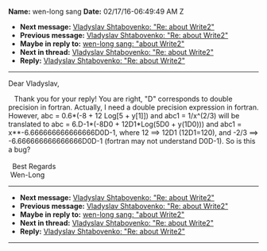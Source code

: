 **Name:** wen-long sang
**Date:** 02/17/16-06:49:49 AM Z

  - **Next message:** [Vladyslav Shtabovenko: "Re: about
    Write2"](1026.html)
  - **Previous message:** [Vladyslav Shtabovenko: "Re: about
    Write2"](1024.html)
  - **Maybe in reply to:** [wen-long sang: "about Write2"](1022.html)
  - **Next in thread:** [Vladyslav Shtabovenko: "Re: about
    Write2"](1026.html)
  - **Reply:** [Vladyslav Shtabovenko: "Re: about Write2"](1026.html)

-----

Dear Vladyslav,  

   Thank you for your reply\! You are right, "D" corresponds to double
precision in fortran. Actually, I need a double precision expression in
fortran. However, abc = 0.6\*(-8 + 12 Log[5 + y[1]]) and
abc1 = 1/x^(2/3) will be translated to abc = 6.D-1\*(-8D0 +
12D1\*Log(5D0 + y(1D0))) and abc1 = x\*\*-6.666666666666666D0D-1, where
12 ==\> 12D1 (12D1=120), and -2/3 ==\> -6.666666666666666D0D-1 (fortran
may not understand D0D-1). So is this a bug?  
   
  Best Regards  
 Wen-Long  

-----

  - **Next message:** [Vladyslav Shtabovenko: "Re: about
    Write2"](1026.html)
  - **Previous message:** [Vladyslav Shtabovenko: "Re: about
    Write2"](1024.html)
  - **Maybe in reply to:** [wen-long sang: "about Write2"](1022.html)
  - **Next in thread:** [Vladyslav Shtabovenko: "Re: about
    Write2"](1026.html)
  - **Reply:** [Vladyslav Shtabovenko: "Re: about Write2"](1026.html)

-----

